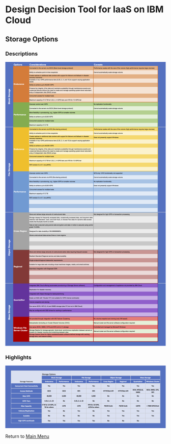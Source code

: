 # Design Decision Tool for IaaS on IBM Cloud

## Storage Options

### Descriptions
![Descriptive Format](/images/rainbow_tool_storage.png)

### Highlights
![Bullet Format](/images/express_tool_storage.png)

Return to [Main Menu](README.md)
